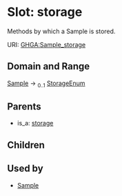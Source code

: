 
# Slot: storage


Methods by which a Sample is stored.

URI: [GHGA:Sample_storage](https://w3id.org/GHGA/Sample_storage)


## Domain and Range

[Sample](Sample.md) &#8594;  <sub>0..1</sub> [StorageEnum](StorageEnum.md)

## Parents

 *  is_a: [storage](storage.md)

## Children


## Used by

 * [Sample](Sample.md)
